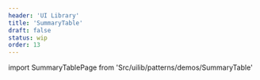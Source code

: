 ```yaml
---
header: 'UI Library'
title: 'SummaryTable'
draft: false
status: wip
order: 13
---
```


<!--
  ATTENTION: This file is auto generated by using "makeDemosFactory".
  Do not change the content!
-->

import SummaryTablePage from 'Src/uilib/patterns/demos/SummaryTable'

<SummaryTablePage />
